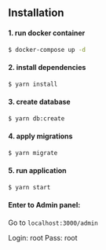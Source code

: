 ## Installation

#### 1. run docker container

```sh
$ docker-compose up -d
```

#### 2. install dependencies

```sh
$ yarn install
```

#### 3. create database

```sh
$ yarn db:create
```

#### 4. apply migrations

```sh
$ yarn migrate
```

#### 5. run application

```sh
$ yarn start
```

#### Enter to Admin panel:

Go to `localhost:3000/admin`

Login: root
Pass: root
